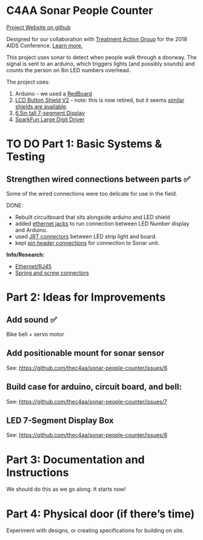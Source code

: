 # C4AA Sonar People Counter

[Project Website on github](https://thec4aa.github.io/sonar-people-counter/)

Designed for our collaboration with [Treatment Action Group](http://www.treatmentactiongroup.org/) for the 2018 AIDS Conference. [Learn more.](https://c4aa.org/2018/08/amsterdamcaa2018/)

This project uses sonar to detect when people walk through a doorway. The signal is sent to an arduino, which triggers lights (and possibly sounds) and counts the person on 8in LED numbers overhead.

The project uses:

1. Arduino - we used a [RedBoard](https://www.sparkfun.com/products/13975)
2. [LCD Button Shield V2](https://www.sparkfun.com/products/retired/13293) - note: this is now retired, but it seems [similar shields are available](https://www.adafruit.com/?q=LCD%20Shield%20Kit%20w%2F%2016x2%20Character%20Display).
3. [6.5in tall 7-segment Display](https://www.sparkfun.com/products/8530)
4. [SparkFun Large Digit Driver](https://www.sparkfun.com/products/13279)

# TO DO Part 1: Basic Systems & Testing

## Strengthen wired connections between parts ✅

Some of the wired connections were too delicate for use in the field.

DONE:
- Rebuilt circuitboard that sits alongside arduino and LED shield
- added [ethernet jacks](https://learn.sparkfun.com/tutorials/connector-basics#other-connectors) to run connection between LED Number display and Arduino.
- used [JRT connectors](https://www.sparkfun.com/products/10501) between LED strip light and board.
- kept [pin header connections](https://learn.sparkfun.com/tutorials/connector-basics#pin-header-connectors) for connection to Sonar unit.

**Info/Research:**

- [Ethernet/RJ45](https://learn.sparkfun.com/tutorials/connector-basics#other-connectors)
- [Spring and screw connectors](https://learn.sparkfun.com/tutorials/connector-basics#temporary-connectors)

# Part 2: Ideas for Improvements

## Add sound ✅

Bike bell + servo motor

## Add positionable mount for sonar sensor

See: https://github.com/thec4aa/sonar-people-counter/issues/6

## Build case for arduino, circuit board, and bell: 

See: https://github.com/thec4aa/sonar-people-counter/issues/7

## LED 7-Segment Display Box

See: https://github.com/thec4aa/sonar-people-counter/issues/8

# Part 3: Documentation and Instructions

We should do this as we go along. It starts now!

# Part 4: Physical door (if there’s time)

Experiment with designs, or creating specifications for building on site.
